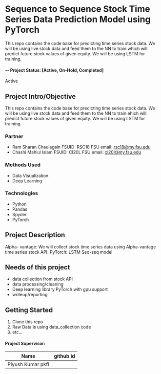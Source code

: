 # Sequence to Sequence Stock Time Series Data Prediction Model using PyTorch
This repo contains the code base for predicting time series stock data. We will be using live stock data and feed them to the NN to train which will predict future stock values of given equity. We will be using LSTM for training. 

#### -- Project Status: [Active, On-Hold, Completed]
Active

## Project Intro/Objective
This repo contains the code base for predicting time series stock data. We will be using live stock data and feed them to the NN to train ehich will predict future stock values of given equity. We will be using LSTM for training. 

### Partner
* Ram Sharan Chaulagain
  FSUID: RSC18
  FSU email: rsc18@my.fsu.edu
* Chashi Mahiul Islam 
  FSUID: CI20L 
  FSU email: ci20l@my.fsu.edu

### Methods Used
* Data Visualization
* Deep Learning


### Technologies
* Python
* Pandas
* Spyder
* PyTorch
 

## Project Description
Alpha- vantage: We will collect stock time series data using Alpha-vantage time series stock API. 
PyTorch: 
LSTM
Seq-seq model


## Needs of this project

- data collection from stock API
- data processing/cleaning
- Deep learning library PyTorch with gpu support
- writeup/reporting

## Getting Started

1. Clone this repo 
2. Raw Data is using data_collection code    
3. etc...

#### Project Supervisor:

|Name     |  github id   | 
|---------|-----------------|
|Piyush Kumar pkfl


